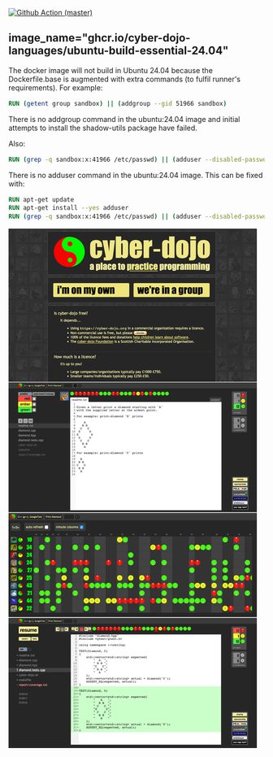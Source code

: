 [![Github Action (master)](https://github.com/cyber-dojo-languages/ubuntu-build-essential-24.04/actions/workflows/main.yml/badge.svg)](https://github.com/cyber-dojo-languages/ubuntu-build-essential-24.04/actions)

## image_name="ghcr.io/cyber-dojo-languages/ubuntu-build-essential-24.04"

The docker image will not build in Ubuntu 24.04 because the Dockerfile.base is augmented with
extra commands (to fulfil runner's requirements). For example: 
```Dockerfile
RUN (getent group sandbox) || (addgroup --gid 51966 sandbox)
```
There is no addgroup command in the ubuntu:24.04 image and initial attempts to install the shadow-utils
package have failed.

Also:
```Dockerfile
RUN (grep -q sandbox:x:41966 /etc/passwd) || (adduser --disabled-password --gecos "" --home /home/sandbox --ingroup sandbox --shell /bin/bash --uid 41966 sandbox)
```
There is no adduser command in the ubuntu:24.04 image.
This can be fixed with:
```Dockerfile
RUN apt-get update
RUN apt-get install --yes adduser
RUN (grep -q sandbox:x:41966 /etc/passwd) || (adduser --disabled-password --gecos "" --home /home/sandbox --ingroup sandbox --shell /bin/bash --uid 41966 sandbox)
```

![cyber-dojo.org home page](https://github.com/cyber-dojo/cyber-dojo/blob/master/shared/home_page_snapshot.png)
